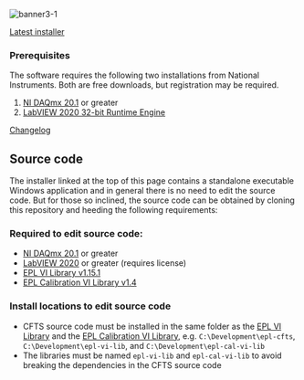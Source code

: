 ![banner3-1](https://github.com/user-attachments/assets/5f65c34b-442c-44ad-81f2-6c91c3cc8d44)

[Latest installer](https://github.com/EPL-Engineering/epl-cfts/releases/download/v3.1/EPL_CFTS_Install_3-1.exe)

### Prerequisites
The software requires the following two installations from National Instruments. Both are free downloads, but registration may be required.
1. [NI DAQmx 20.1](https://www.ni.com/en/support/downloads/drivers/download.ni-daq-mx.html#348669) or greater
2. [LabVIEW 2020 32-bit Runtime Engine](https://www.ni.com/en/support/downloads/software-products/download.labview-runtime.html?srsltid=AfmBOorCUv3V_56cdQDMn3BNF-vT57k48-523YsmQve1thLfrV5-ecnW#369481)

[Changelog](CHANGELOG.md)

## Source code
The installer linked at the top of this page contains a standalone executable Windows application and in general there is no need to edit the source code. But for those so inclined, the source code can be obtained by cloning this repository and heeding the following requirements:

### Required to edit source code:
- [NI DAQmx 20.1](https://www.ni.com/en/support/downloads/drivers/download.ni-daq-mx.html#348669) or greater
- [LabVIEW 2020](https://www.ni.com/en/support/downloads/software-products/download.labview.html#346254) or greater (requires license)
- [EPL VI Library v1.15.1](../../../epl-vi-lib/releases/tag/v1.15.1)
- [EPL Calibration VI Library v1.4](../../../epl-cal-vi-lib/releases/tag/v1.4)

### Install locations to edit source code
- CFTS source code must be installed in the same folder as the [EPL VI Library](../../../epl-vi-lib) and the [EPL Calibration VI Library](../../../epl-cal-vi-lib), e.g. `C:\Development\epl-cfts`, `C:\Development\epl-vi-lib`, and `C:\Development\epl-cal-vi-lib`
- The libraries must be named `epl-vi-lib` and `epl-cal-vi-lib` to avoid breaking the dependencies in the CFTS source code

